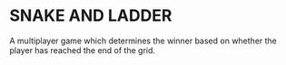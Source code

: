 # SNAKE AND LADDER

A multiplayer game which determines the winner based on whether the player has reached the end of the grid.
